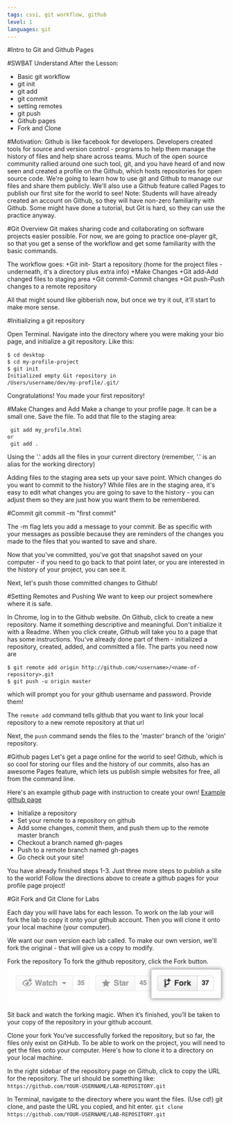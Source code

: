 ```yaml
---
tags: cssi, git workflow, github
level: 1
languages: git
---
```

#Intro to Git and Github Pages

#SWBAT Understand After the Lesson:
+ Basic git workflow
+ git init
+ git add
+ git commit
+ setting remotes
+ git push
+ Github pages
+ Fork and Clone

#Motivation:
Github is like facebook for developers. Developers created tools for source and version control - programs to help them manage the history of files and help share across teams. Much of the open source community rallied around one such tool, git, and you have heard of and now seen and created a profile on the Github, which hosts repositories for open source code.
We're going to learn how to use git and Github to manage our files and share them publicly. We'll also use a Github feature called Pages to publish our first site for the world to see!
Note: Students will have already created an account on Github, so they will have non-zero familiarity with Github. Some might have done a tutorial, but Git is hard, so they can use the practice anyway.

#Git Overview
Git makes sharing code and collaborating on software projects easier possible. For now, we are going to practice one-player git, so that you get a sense of the workflow and get some familiarity with the basic commands.

The workflow goes:
+Git init- Start a repository (home for the project files -  underneath, it's a directory plus extra info)
+Make Changes
+Git add-Add changed files to staging area
+Git commit-Commit changes
+Git push-Push changes to a remote repository

All that might sound like gibberish now, but once we try it out, it'll start to make more sense.

#Initializing a git repository

Open Terminal. Navigate into the directory where you were making your bio page, and initialize a git repository. Like this:

```
$ cd desktop
$ cd my-profile-project
$ git init
Initialized empty Git repository in
/Users/username/dev/my-profile/.git/
```

Congratulations! You made your first repository!

#Make Changes and Add
Make a change to your profile page. It can be a small one. Save the file.
To add that file to the staging area:
```
 git add my_profile.html
or
 git add .
```
Using the '.' adds all the files in your current directory (remember, '.' is an alias for the working directory)

Adding files to the staging area sets up your save point. Which changes do you want to commit to the history? While files are in the staging area, it's easy to edit what changes you are going to save to the history - you can adjust them so they are just how you want them to be remembered.

#Commit
git commit -m "first commit"

The -m flag lets you add a message to your commit. Be as specific with your messages as possible because they are reminders of the changes you made to the files that you wanted to save and share.

Now that you've committed, you've got that snapshot saved on your computer - if you need to go back to that point later, or you are interested in the history of your project, you can see it.

Next, let's push those committed changes to Github!

#Setting Remotes and Pushing
We want to keep our project somewhere where it is safe.

In Chrome, log in to the Github website. On Github, click to create a new repository. Name it something descriptive and meaningful. Don't initialize it with a Readme. When you click create, Github will take you to a page that has some instructions. You've already done part of them - initialized a repository, created, added, and committed a file. The parts you need now are
```
$ git remote add origin http://github.com/<username>/<name-of-repository>.git
$ git push -u origin master
```
which will prompt you for your github username and password. Provide them!

The `remote add` command tells github that you want to link your local repository to a new remote repository at that url

Next, the `push` command sends the files to the 'master' branch of the 'origin' repository.

#Github pages
Let's get a page online for the world to see!
Github, which is so cool for storing our files and the history of our commits, also has an awesome Pages feature, which lets us publish simple websites for free, all from the command line.

Here's an example github page with instruction to create your own!
<a href= "http://google-cssi.github.io/sample-pages/">Example github page</a>

+ Initialize a repository
+ Set your remote to a repository on github
+ Add some changes, commit them, and push them up to the remote master branch
+ Checkout a branch named gh-pages
+ Push to a remote branch named gh-pages
+ Go check out your site!

You have already finished steps 1-3. Just three more steps to publish a site to the world!
Follow the directions above to create a github pages for your profile page project!

#Git Fork and Git Clone for Labs

Each day you will have labs for each lesson. To work on the lab your will fork the lab to copy it onto your github account. Then you will clone it onto your local machine (your computer).

We want our own version each lab called. To make our own version, we'll fork the original - that will give us a copy to modify.

Fork the repository
To fork the github repository, click the Fork button.
<img src= "images/fork.png">

Sit back and watch the forking magic. When it’s finished, you’ll be taken to your copy of the  repository in your github account.

Clone your fork
You’ve successfully forked the repository, but so far, the files only exist on GitHub. To be able to work on the project, you will need to get the files onto your computer. Here's how to clone it to a directory on your local machine.

In the right sidebar of the repository page on Github, click to copy the URL for the repository. The url should be something like: ```https://github.com/YOUR-USERNAME/LAB-REPOSITORY.git```

In Terminal, navigate to the directory where you want the files. (Use cd!)
git clone, and paste the URL you copied, and hit enter.
```git clone https://github.com/YOUR-USERNAME/LAB-REPOSITORY.git```
